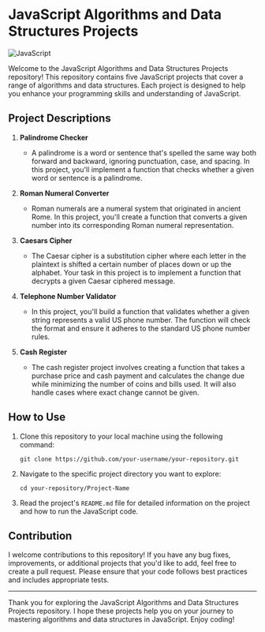 # JavaScript Algorithms and Data Structures Projects

![JavaScript](https://img.shields.io/badge/language-JavaScript-yellow.svg)

Welcome to the JavaScript Algorithms and Data Structures Projects repository! This repository contains five JavaScript projects that cover a range of algorithms and data structures. Each project is designed to help you enhance your programming skills and understanding of JavaScript.

## Project Descriptions

1. **Palindrome Checker**
   - A palindrome is a word or sentence that's spelled the same way both forward and backward, ignoring punctuation, case, and spacing. In this project, you'll implement a function that checks whether a given word or sentence is a palindrome.

2. **Roman Numeral Converter**
   - Roman numerals are a numeral system that originated in ancient Rome. In this project, you'll create a function that converts a given number into its corresponding Roman numeral representation.

3. **Caesars Cipher**
   - The Caesar cipher is a substitution cipher where each letter in the plaintext is shifted a certain number of places down or up the alphabet. Your task in this project is to implement a function that decrypts a given Caesar ciphered message.

4. **Telephone Number Validator**
   - In this project, you'll build a function that validates whether a given string represents a valid US phone number. The function will check the format and ensure it adheres to the standard US phone number rules.

5. **Cash Register**
   - The cash register project involves creating a function that takes a purchase price and cash payment and calculates the change due while minimizing the number of coins and bills used. It will also handle cases where exact change cannot be given.

## How to Use

1. Clone this repository to your local machine using the following command:

   ```
   git clone https://github.com/your-username/your-repository.git
   ```

2. Navigate to the specific project directory you want to explore:

   ```
   cd your-repository/Project-Name
   ```

3. Read the project's `README.md` file for detailed information on the project and how to run the JavaScript code.

## Contribution
I welcome contributions to this repository! If you have any bug fixes, improvements, or additional projects that you'd like to add, feel free to create a pull request. Please ensure that your code follows best practices and includes appropriate tests.


---

Thank you for exploring the JavaScript Algorithms and Data Structures Projects repository. I hope these projects help you on your journey to mastering algorithms and data structures in JavaScript. Enjoy coding!